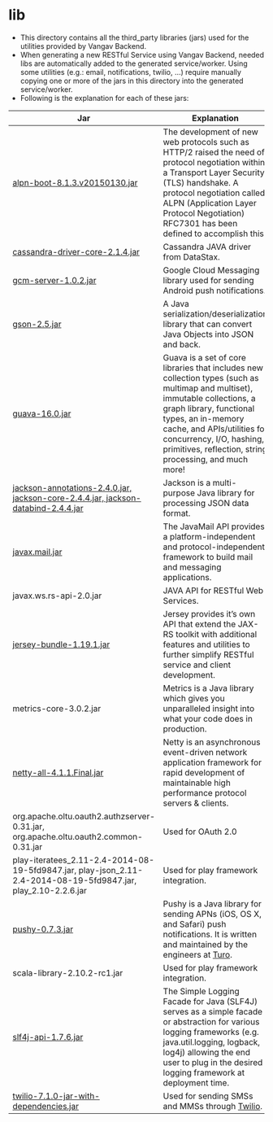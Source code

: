 # lib

+ This directory contains all the third_party libraries (jars) used for the utilities provided by Vangav Backend.
+ When generating a new RESTful Service using Vangav Backend, needed libs are automatically added to the generated service/worker. Using some utilities (e.g.: email, notifications, twilio, ...) require manually copying one or more of the jars in this directory into the generated service/worker.
+ Following is the explanation for each of these jars:

| Jar | Explanation |
| --- | ----------- |
| [alpn-boot-8.1.3.v20150130.jar](https://www.eclipse.org/jetty/documentation/9.3.x/alpn-chapter.html) | The development of new web protocols such as HTTP/2 raised the need of protocol negotiation within a Transport Layer Security (TLS) handshake. A protocol negotiation called ALPN (Application Layer Protocol Negotiation) RFC7301 has been defined to accomplish this. |
| [cassandra-driver-core-2.1.4.jar](http://www.datastax.com/) | Cassandra JAVA driver from DataStax. |
| [gcm-server-1.0.2.jar](https://developers.google.com/cloud-messaging/) | Google Cloud Messaging library used for sending Android push notifications. |
| [gson-2.5.jar](https://github.com/google/gson) | A Java serialization/deserialization library that can convert Java Objects into JSON and back. |
| [guava-16.0.jar](https://github.com/google/guava) | Guava is a set of core libraries that includes new collection types (such as multimap and multiset), immutable collections, a graph library, functional types, an in-memory cache, and APIs/utilities for concurrency, I/O, hashing, primitives, reflection, string processing, and much more! |
| [jackson-annotations-2.4.0.jar, jackson-core-2.4.4.jar, jackson-databind-2.4.4.jar](https://github.com/FasterXML/jackson) | Jackson is a multi-purpose Java library for processing JSON data format. |
| [javax.mail.jar](http://www.oracle.com/technetwork/java/javamail/index.html) | The JavaMail API provides a platform-independent and protocol-independent framework to build mail and messaging applications. |
| javax.ws.rs-api-2.0.jar | JAVA API for RESTful Web Services. |
| [jersey-bundle-1.19.1.jar](https://jersey.java.net/download.html) | Jersey provides it’s own API that extend the JAX-RS toolkit with additional features and utilities to further simplify RESTful service and client development. |
| metrics-core-3.0.2.jar | Metrics is a Java library which gives you unparalleled insight into what your code does in production. |
| [netty-all-4.1.1.Final.jar](http://netty.io/index.html) | Netty is an asynchronous event-driven network application framework for rapid development of maintainable high performance protocol servers & clients. |
| org.apache.oltu.oauth2.authzserver-0.31.jar, org.apache.oltu.oauth2.common-0.31.jar | Used for OAuth 2.0 |
| play-iteratees_2.11-2.4-2014-08-19-5fd9847.jar, play-json_2.11-2.4-2014-08-19-5fd9847.jar, play_2.10-2.2.6.jar | Used for play framework integration. |
| [pushy-0.7.3.jar](https://github.com/relayrides/pushy) | Pushy is a Java library for sending APNs (iOS, OS X, and Safari) push notifications. It is written and maintained by the engineers at [Turo](https://turo.com/). |
| scala-library-2.10.2-rc1.jar | Used for play framework integration. |
| [slf4j-api-1.7.6.jar](http://www.slf4j.org/) | The Simple Logging Facade for Java (SLF4J) serves as a simple facade or abstraction for various logging frameworks (e.g. java.util.logging, logback, log4j) allowing the end user to plug in the desired logging framework at deployment time. |
| [twilio-7.1.0-jar-with-dependencies.jar](https://github.com/twilio/twilio-java) | Used for sending SMSs and MMSs through [Twilio](https://www.twilio.com/). |
